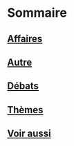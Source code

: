 # Sommaire

## [Affaires](./affaires.md)
## [Autre](./autre.md)
## [Débats](./debats.md)
## [Thèmes](./themes.md)
## [Voir aussi](./voiraussi.md)
